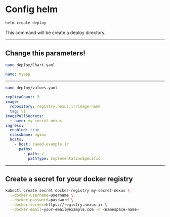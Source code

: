 # Config helm
```bash
helm create deploy
```
This command will be create a deploy directory.

---

## Change this parameters!
```bash
nano deploy/Chart.yaml
```
```yaml
name: myapp
```
---
```bash
nano deploy/values.yaml
```
```yaml
replicaCount: 3
image:
  repository: registry.nexus.ir/image-name
  tag: v1
imagePullSecrets:
  - name: my-secret-nexus
ingress:
  enabled: true
  className: nginx
  hosts:
    - host: saeed.example.ir
      paths:
        - path: /
          pathType: ImplementationSpecific
```

---

## Create a secret for your docker registry
```bash
kubectl create secret docker-registry my-secret-nexus \
  --docker-username=username \
  --docker-password=password \
  --docker-server=https://registry.nexus.ir \
  --docker-email=your-email@example.com -n <namespace-name>
```
